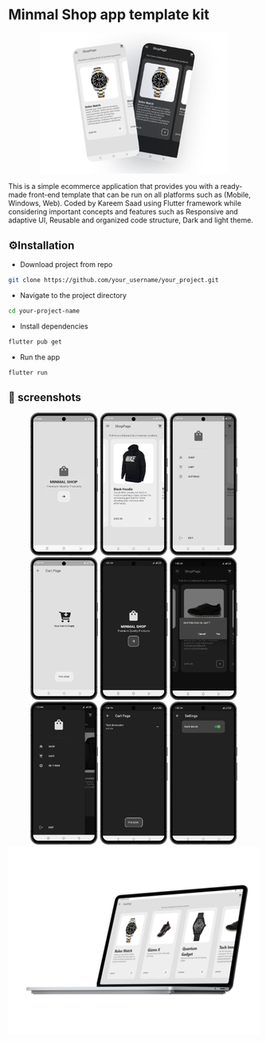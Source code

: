 # Minmal Shop app template  kit 
<div>
 
  <p align="center">
  <img src="mockup/Frame3.png" width="75%" title="UI1">
  </p>
</div>

This is a simple ecommerce application that provides you with a ready-made front-end template that can be run on all platforms such as (Mobile, Windows, Web). Coded by Kareem Saad using Flutter framework while considering important concepts and features such as Responsive and adaptive UI, Reusable and organized code structure, Dark and light theme.
## ⚙️Installation
- Download project from repo
```bash 
git clone https://github.com/your_username/your_project.git
```
- Navigate to the project directory
```bash 
cd your-project-name
```
- Install dependencies
```bash 
flutter pub get
```
- Run the app 
```bash 
flutter run
```
## 📸 screenshots
<p align="center">
    <img src="mockup/1.png" width="27%" title="homescreen">
    <img src="mockup/2.png" width="27%" title="screen2">
    <img src="mockup/3.png" width="27%" title="homescreen3">
    <img src="mockup/4.png" width="27%" title="homescreen4">
    <img src="mockup/5.png" width="27%" title="homescreen5">
    <img src="mockup/6.png" width="27%" title="homescreen6">
    <img src="mockup/7.png" width="27%" title="homescreen4">
    <img src="mockup/8.png" width="27%" title="homescreen5">
    <img src="mockup/9.png" width="27%" title="homescreen6">
    <img src="mockup/lap.png" width="100%" title="homescreen6">

</p>
